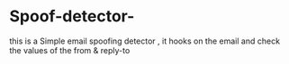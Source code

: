 Spoof-detector-
===============

this is a Simple email spoofing detector , it hooks on the email and check the values of the from &amp; reply-to 

